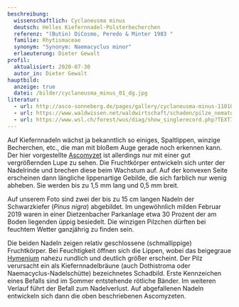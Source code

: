 ```yaml
---
beschreibung:
  wissenschaftlich: Cyclaneusma minus
  deutsch: Helles Kiefernnadel-Polsterbecherchen
  referenz: "(Butin) DiCosmo, Peredo & Minter 1983 "
  familie: Rhytismaceae
  synonym: "Synonym: Naemacyclus minor"
  erlaeuterung: Dieter Gewalt
profil:
  aktualisiert: 2020-07-30
  autor_in: Dieter Gewalt
hauptbild:
  anzeige: true
  datei: /bilder/cyclaneusma_minus_01_dg.jpg
literatur:
  - url: http://asco-sonneberg.de/pages/gallery/cyclaneusma-minus-110109-02xs13211.php
  - url: https://www.waldwissen.net/waldwirtschaft/schaden/pilze_nematoden/bfw_nadelbraeune_kiefer/bfw_nadelbraeune_kiefer_2006_10.pdf
  - url: https://www.wsl.ch/forest/wus/diag/show_singlerecord.php?TEXTID=43
---
```

Auf Kiefernnadeln wächst ja bekanntlich so einiges, Spaltlippen, winzige Becherchen, etc., die man mit bloßem Auge gerade noch erkennen kann. Der hier vorgestellte [Ascomyzet](Ascomyzet "Glossar") ist allerdings nur mit einer gut vergrößernden Lupe zu sehen. Die Fruchtkörper entwickeln sich unter der Nadelrinde und brechen diese beim Wachstum auf. Auf der konvexen Seite erscheinen dann längliche lippenartige Gebilde, die sich farblich nur wenig abheben. Sie werden bis zu 1,5 mm lang und 0,5 mm breit.

Auf unserem Foto sind zwei der bis zu 15 cm langen Nadeln der Schwarzkiefer (*Pinus nigra*) abgebildet. Im ungewöhnlich milden Februar 2019 waren in einer Dietzenbacher Parkanlage etwa 30 Prozent der am Boden liegenden üppig besiedelt. Die winzigen Pilzchen dürften bei feuchtem Wetter ganzjährig zu finden sein.

Die beiden Nadeln zeigen relativ geschlossene (schmallippige) Fruchtkörper. Bei Feuchtigkeit öffnen sich die Lippen, wobei das beigegraue [Hymenium](Hymenium "Glossar") nahezu rundlich und deutlich größer erscheint. Der Pilz verursacht ein als Kiefernnadelbräune (auch Dothistroma oder Naemacyclus-Nadelschütte) bezeichnetes Schadbild. Erste Kennzeichen eines Befalls sind im Sommer entstehende rötliche Bänder. Im weiteren Verlauf führt der Befall zum Nadelverlust. Auf abgefallenen Nadeln entwickeln sich dann die oben beschriebenen Ascomyzeten.